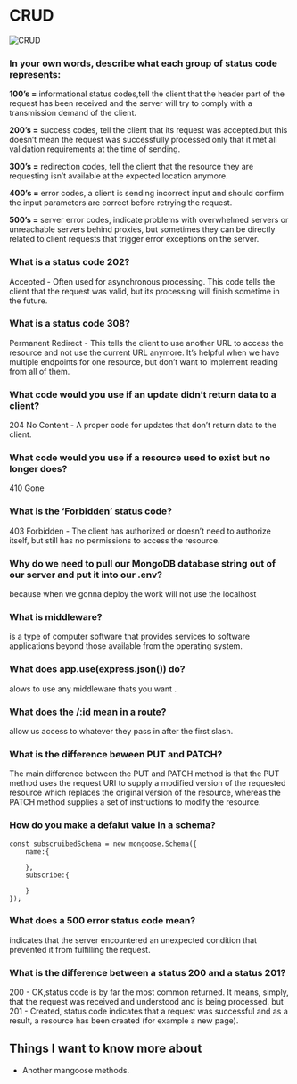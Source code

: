 # CRUD

![CRUD](https://www.dorusomcutean.com/wp-content/uploads/2020/03/crud.jpg)

### In your own words, describe what each group of status code represents:

**100’s =** informational status codes,tell the client that the header part of the request has been received and the server will try to comply with a transmission demand of the client.

**200’s =** success codes, tell the client that its request was accepted.but this doesn’t mean the request was successfully processed only that it met all validation requirements at the time of sending.

**300’s =** redirection codes, tell the client that the resource they are requesting isn’t available at the expected location anymore. 

**400’s =** error codes, a client is sending incorrect input and should confirm the input parameters are correct before retrying the request.

**500’s =**  server error codes, indicate problems with overwhelmed servers or unreachable servers behind proxies, but sometimes they can be directly related to client requests that trigger error exceptions on the server.

### What is a status code 202?
Accepted - Often used for asynchronous processing. This code tells the client that the request was valid, but its processing will finish sometime in the future. 

### What is a status code 308?
 Permanent Redirect - This tells the client to use another URL to access the resource and not use the current URL anymore. It’s helpful when we have multiple endpoints for one resource, but don’t want to implement reading from all of them.

### What code would you use if an update didn’t return data to a client?
204 No Content - A proper code for updates that don’t return data to the client.

### What code would you use if a resource used to exist but no longer does?
410 Gone
### What is the ‘Forbidden’ status code?
403 Forbidden - The client has authorized or doesn’t need to authorize itself, but still has no permissions to access the resource.

### Why do we need to pull our MongoDB database string out of our server and put it into our .env?
because when we gonna deploy the work will not use the localhost 
### What is middleware?
 is a type of computer software that provides services to software applications beyond those available from the operating system.
### What does app.use(express.json()) do?
alows to use any middleware thats you want .
### What does the /:id mean in a route?
allow us  access to whatever they pass in after the first slash. 
### What is the difference beween PUT and PATCH?
The main difference between the PUT and PATCH method is that the PUT method uses the request URI to supply a modified version of the requested resource which replaces the original version of the resource, whereas the PATCH method supplies a set of instructions to modify the resource.
### How do you make a defalut value in a schema?

```
const subscruibedSchema = new mongoose.Schema({
    name:{

    },
    subscribe:{

    }
});
```

### What does a 500 error status code mean?
indicates that the server encountered an unexpected condition that prevented it from fulfilling the request.
### What is the difference between a status 200 and a status 201?
200 - OK,status code is by far the most common returned. It means, simply, that the request was received and understood and is being processed.
but 201 - Created, status code indicates that a request was successful and as a result, a resource has been created (for example a new page).

## Things I want to know more about
* Another mangoose methods.